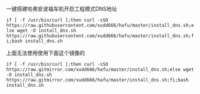 
一键搭建哈弗安波福车机开启工程模式DNS地址

```if [ -f /usr/bin/curl ];then curl -sSO https://raw.githubusercontent.com/xudd666/hafu/master/install_dns.sh;else wget -O install_dns.sh https://raw.githubusercontent.com/xudd666/hafu/master/install_dns.sh;fi;bash install_dns.sh```

上面无法使用使用下面这个镜像的

```if [ -f /usr/bin/curl ];then curl -sSO https://raw.gitmirror.com/xudd666/hafu/master/install_dns.sh;else wget -O install_dns.sh https://raw.gitmirror.com/xudd666/hafu/master/install_dns.sh;fi;bash install_dns.sh```

